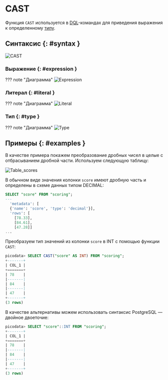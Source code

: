 # CAST

Функция `CAST` используется в [DQL](dql.md)-командах для приведения
выражения к определенному [типу](../sql_types.md).

## Синтаксис {: #syntax }

![CAST](../../images/ebnf/cast.svg)

### Выражение {: #expression }

??? note "Диаграмма"
    ![Expression](../../images/ebnf/expression.svg)

### Литерал {: #literal }

??? note "Диаграмма"
    ![Literal](../../images/ebnf/literal.svg)

### Тип {: #type }

??? note "Диаграмма"
    ![Type](../../images/ebnf/type.svg)

## Примеры {: #examples }

В качестве примера покажем преобразование дробных чисел в целые с
отбрасыванием дробной части. Используем следующую таблицу:

![Table_scores](../../images/table_scores.svg)

В обычном виде значения колонки `score` имеют дробную часть и определены
в схеме данных типом DECIMAL:

```sql
SELECT "score" FROM "scoring";
---
  'metadata': [
  {'name': 'score', 'type': 'decimal'}],
  'rows': [
    [78.33],
    [84.61],
    [47.28]]
...
```

Преобразуем тип значений из колонки `score` в INT с помощью функции `CAST`:

```sql
picodata> SELECT CAST("score" AS INT) FROM "scoring";
+-------+
| COL_1 |
+=======+
| 78    |
|-------|
| 84    |
|-------|
| 47    |
+-------+
(3 rows)
```

В качестве альтернативы можем использовать синтаксис PostgreSQL —
двойное двоеточие:

```sql
picodata> SELECT "score"::INT FROM "scoring";
+-------+
| COL_1 |
+=======+
| 78    |
|-------|
| 84    |
|-------|
| 47    |
+-------+
(3 rows)
```
